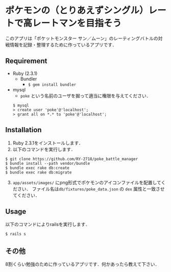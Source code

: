 # ポケモンの（とりあえずシングル）レートで高レートマンを目指そう

このアプリは「ポケットモンスター サン／ムーン」のレーティングバトルの対戦情報を記録・整理するために作っているアプリです．

## Requirement
- Ruby (2.3.1)
    + Bundler
        * `$ gem install bundler`
- mysql
    + `poke` という名前のユーザを掘って適当に権限を与えてください．
    ```
    $ mysql
    > create user 'poke'@'localhost';
    > grant all on *.* to 'poke'@'localhost';
    ```

## Installation
1. Ruby 2.3.1をインストールします．
2. 以下のコマンドを実行します．

```
$ git clone https://github.com/RY-2718/poke_battle_manager
$ bundle install --path vendor/bundle
$ bundle exec rake db:create
$ bundle exec rake db:migrate
```

3. `app/assets/images/` にpng形式でポケモンのアイコンファイルを配置してください．
ファイル名は`db/fixtures/poke_data.json` の `dex` 属性と一致させてください．

## Usage
以下のコマンドによりrailsを実行します．
```
$ rails s
```

## その他
8割くらい勉強のために作っているアプリです．何かあったら教えて下さい．
